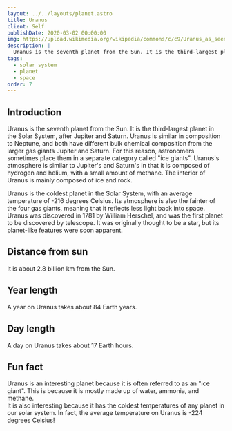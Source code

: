 ```yaml
---
layout: ../../layouts/planet.astro
title: Uranus
client: Self
publishDate: 2020-03-02 00:00:00
img: https://upload.wikimedia.org/wikipedia/commons/c/c9/Uranus_as_seen_by_NASA%27s_Voyager_2_%28remastered%29_-_JPEG_converted.jpg
description: |
  Uranus is the seventh planet from the Sun. It is the third-largest planet in the Solar System, after Jupiter and Saturn.
tags:
  - solar system
  - planet
  - space
order: 7
---
```


## Introduction
Uranus is the seventh planet from the Sun. It is the third-largest planet in the Solar System, after Jupiter and Saturn. Uranus is similar in composition to Neptune, and both have different bulk chemical composition from the larger gas giants Jupiter and Saturn. For this reason, astronomers sometimes place them in a separate category called "ice giants". Uranus's atmosphere is similar to Jupiter's and Saturn's in that it is composed of hydrogen and helium, with a small amount of methane. The interior of Uranus is mainly composed of ice and rock. 

Uranus is the coldest planet in the Solar System, with an average temperature of -216 degrees Celsius. Its atmosphere is also the fainter of the four gas giants, meaning that it reflects less light back into space. Uranus was discovered in 1781 by William Herschel, and was the first planet to be discovered by telescope. It was originally thought to be a star, but its planet-like features were soon apparent.

## Distance from sun
It is about 2.8 billion km from the Sun.

## Year length
A year on Uranus takes about 84 Earth years.

## Day length
A day on Uranus takes about 17 Earth hours.

## Fun fact
Uranus is an interesting planet because it is often referred to as an "ice giant". This is because it is mostly made up of water, ammonia, and methane.  
It is also interesting because it has the coldest temperatures of any planet in our solar system. In fact, the average temperature on Uranus is -224 degrees Celsius!